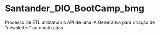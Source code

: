 # Santander_DIO_BootCamp_bmg
Processo de ETL utilizando o API de uma IA Generativa para criação de "newsletter" automatizadas.
